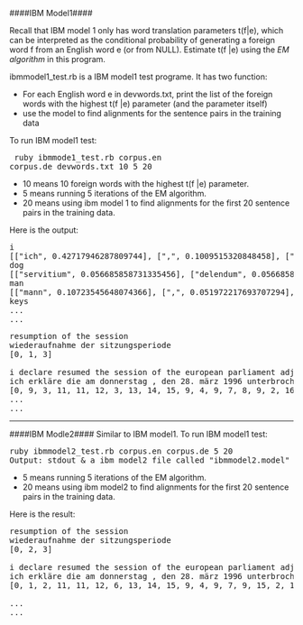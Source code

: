 ####IBM Model1####

Recall that IBM model 1 only has word translation parameters t(f|e), which can be interpreted as the conditional probability of generating a foreign word f from an English word e (or from NULL). Estimate t(f |e) using the *EM algorithm* in this program.

ibmmodel1_test.rb is a IBM model1 test programe. It has two function:

* For each English word e in devwords.txt, print the list of the foreign words with the highest t(f |e) parameter (and the parameter itself)
* use the model to find alignments for the sentence pairs in the training data
	
	
To run IBM model1 test:
	<pre>
ruby ibmmode1_test.rb corpus.en corpus.de devwords.txt 10 5 20</pre>

* 10 means 10 foreign words with the highest t(f |e) parameter.
* 5 means running 5 iterations of the EM algorithm.
* 20 means using ibm model 1 to find alignments for the first 20 sentence pairs in the training data.
  	
Here is the output:
<pre>
i
[["ich", 0.42717946287809744], [",", 0.1009515320848458], [".", 0.062317827436341094], ["da&szlig;", 0.032094589328632815], ["m&ouml;chte", 0.029105372852299135], ["habe", 0.0212210942784231], ["die", 0.020146165002278903], ["der", 0.015215242997828487], ["und", 0.012377873760526813], ["zu", 0.012265739348434756]]
dog
[["servitium", 0.056685858731335456], ["delendum", 0.056685858731335456], ["postalis", 0.056685858731335456], ["&uuml;bersetzen", 0.056685858731335456], ["cato", 0.056685858731335456], ["esse", 0.056685858731335456], ["k&uuml;chenlatein", 0.056685858731335456], ["stehen", 0.05603613387922579], ["darf", 0.055457108838032336], ["jetzt", 0.05350419228592811]]
man
[["mann", 0.10723545648074366], [",", 0.051972217693707294], ["mensch", 0.03453345746286934], [".", 0.02925670347084909], ["wie", 0.0251793583495383], ["der", 0.024438504902521623], ["die", 0.02267105767162628], ["ehrenwerter", 0.021073207165965325], ["wortwahl", 0.021073207165965325], ["ein", 0.020761098091195952]]
keys
...
...
</pre>
	
<pre>
resumption of the session
wiederaufnahme der sitzungsperiode 
[0, 1, 3]
<br \>i declare resumed the session of the european parliament adjourned on thursday , 28 march 1996 .
ich erkl&auml;re die am donnerstag , den 28. m&auml;rz 1996 unterbrochene sitzungsperiode des europ&auml;ischen parlaments f&uuml;r wiederaufgenommen . 
[0, 9, 3, 11, 11, 12, 3, 13, 14, 15, 9, 4, 9, 7, 8, 9, 2, 16]
...
...
</pre>

---
####IBM Modle2####
Similar to IBM model1. To run IBM model1 test:
<pre>ruby ibmmodel2_test.rb corpus.en corpus.de 5 20
Output: stdout & a ibm model2 file called "ibmmodel2.model"</pre>
* 5 means running 5 iterations of the EM algorithm.
* 20 means using ibm model2 to find alignments for the first 20 sentence pairs in the training data.

Here is the result:
<pre>
resumption of the session  
wiederaufnahme der sitzungsperiode 
[0, 2, 3]

i declare resumed the session of the european parliament adjourned on thursday , 28 march 1996 .  
ich erkl&auml;re die am donnerstag , den 28. m&auml;rz 1996 unterbrochene sitzungsperiode des europ&auml;ischen parlaments f&uuml;r wiederaufgenommen . 
[0, 1, 2, 11, 11, 12, 6, 13, 14, 15, 9, 4, 9, 7, 9, 15, 2, 16]

...
...
</pre>
